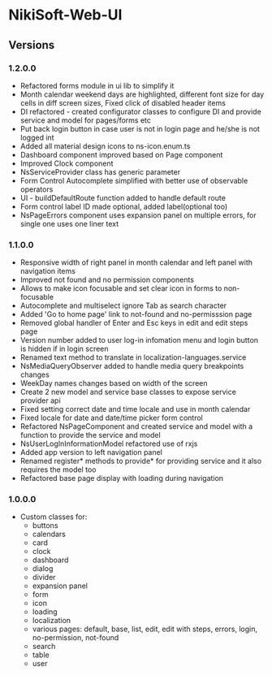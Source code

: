 # NikiSoft-Web-UI

## Versions

### 1.2.0.0
- Refactored forms module in ui lib to simplify it
- Month calendar weekend days are highlighted, different font size for day cells in diff screen sizes, Fixed click of disabled header items
- DI refactored - created configurator classes to configure DI and provide service and model for pages/forms etc
- Put back login button in case user is not in login page and he/she is not logged int
- Added all material design icons to ns-icon.enum.ts
- Dashboard component improved based on Page component
- Improved Clock component
- NsServiceProvider class has generic parameter
- Form Control Autocomplete simplified with better use of observable operators
- UI - buildDefaultRoute function added to handle default route
- Form control label ID made optional, added label(optional too)
- NsPageErrors component uses expansion panel on multiple errors, for single one uses one liner text

### 1.1.0.0
- Responsive width of right panel in month calendar and left panel with navigation items
- Improved not found and no permission components
- Allows to make icon focusable and set clear icon in forms to non-focusable
- Autocomplete and multiselect ignore Tab as search character
- Added 'Go to home page' link to not-found and no-permisssion page
- Removed global handler of Enter and Esc keys in edit and edit steps page
- Version number added to user log-in infomation menu and login button is hidden if in login screen
- Renamed text method to translate in localization-languages.service
- NsMediaQueryObserver added to handle media query breakpoints changes
- WeekDay names changes based on width of the screen
- Create 2 new model and service base classes to expose service provider api
- Fixed setting correct date and time locale and use in month calendar
- Fixed locale for date and date/time picker form control
- Refactored NsPageComponent and created service and model with a function to provide the service and model
- NsUserLogInInformationModel refactored use of rxjs
- Added app version to left navigation panel
- Renamed register* methods to provide* for providing service and it also requires the model too
- Refactored base page display with loading during navigation

### 1.0.0.0
- Custom classes for:
    - buttons
    - calendars
    - card
    - clock
    - dashboard
    - dialog
    - divider
    - expansion panel
    - form
    - icon
    - loading
    - localization
    - various pages: default, base, list, edit, edit with steps, errors, login, no-permission, not-found
    - search
    - table
    - user
